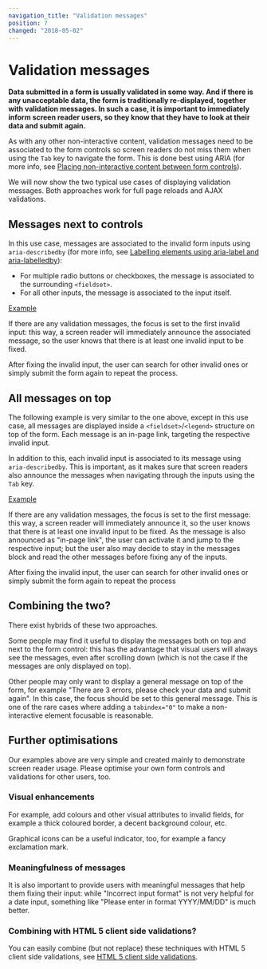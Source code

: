 ```yaml
---
navigation_title: "Validation messages"
position: 7
changed: "2018-05-02"
---
```


# Validation messages

**Data submitted in a form is usually validated in some way. And if there is any unacceptable data, the form is traditionally re-displayed, together with validation messages. In such a case, it is important to immediately inform screen reader users, so they know that they have to look at their data and submit again.**

As with any other non-interactive content, validation messages need to be associated to the form controls so screen readers do not miss them when using the `Tab` key to navigate the form. This is done best using ARIA (for more info, see [Placing non-interactive content between form controls](/examples/forms/non-interactive-content)).

We will now show the two typical use cases of displaying validation messages. Both approaches work for full page reloads and AJAX validations.

## Messages next to controls

In this use case, messages are associated to the invalid form inputs using `aria-describedby` (for more info, see [Labelling elements using aria-label and aria-labelledby](/examples/sensible-aria-usage/label-labelledby)):

- For multiple radio buttons or checkboxes, the message is associated to the surrounding `<fieldset>`.
- For all other inputs, the message is associated to the input itself.

[Example](_examples/form-validation-with-messages-next-to-controls)

If there are any validation messages, the focus is set to the first invalid input: this way, a screen reader will immediately announce the associated message, so the user knows that there is at least one invalid input to be fixed.

After fixing the invalid input, the user can search for other invalid ones or simply submit the form again to repeat the process.

## All messages on top

The following example is very similar to the one above, except in this use case, all messages are displayed inside a `<fieldset>`/`<legend>` structure on top of the form. Each message is an in-page link, targeting the respective invalid input.

In addition to this, each invalid input is associated to its message using `aria-describedby`. This is important, as it makes sure that screen readers also announce the messages when navigating through the inputs using the `Tab` key.

[Example](_examples/form-validation-with-messages-on-top)

If there are any validation messages, the focus is set to the first message: this way, a screen reader will immediately announce it, so the user knows that there is at least one invalid input to be fixed. As the message is also announced as "in-page link", the user can activate it and jump to the respective input; but the user also may decide to stay in the messages block and read the other messages before fixing any of the inputs.

After fixing the invalid input, the user can search for other invalid ones or simply submit the form again to repeat the process

## Combining the two?

There exist hybrids of these two approaches.

Some people may find it useful to display the messages both on top and next to the form control: this has the advantage that visual users will always see the messages, even after scrolling down (which is not the case if the messages are only displayed on top).

Other people may only want to display a general message on top of the form, for example "There are 3 errors, please check your data and submit again". In this case, the focus should be set to this general message. This is one of the rare cases where adding a `tabindex="0"` to make a non-interactive element focusable is reasonable.

## Further optimisations

Our examples above are very simple and created mainly to demonstrate screen reader usage. Please optimise your own form controls and validations for other users, too.

### Visual enhancements

For example, add colours and other visual attributes to invalid fields, for example a thick coloured border, a decent background colour, etc.

Graphical icons can be a useful indicator, too, for example a fancy exclamation mark.

### Meaningfulness of messages

It is also important to provide users with meaningful messages that help them fixing their input: while "Incorrect input format" is not very helpful for a date input, something like "Please enter in format YYYY/MM/DD" is much better.

### Combining with HTML 5 client side validations?

You can easily combine (but not replace) these techniques with HTML 5 client side validations, see [HTML 5 client side validations](/examples/forms/html-5-validations).
